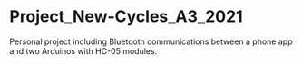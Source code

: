 # Project_New-Cycles_A3_2021
Personal project including Bluetooth communications between a phone app and two Arduinos with HC-05 modules.
